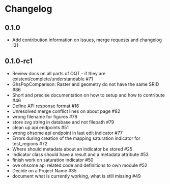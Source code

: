 # Changelog

## 0.1.0

- Add contribution information on issues, merge requests and changelog !31

## 0.1.0-rc1

- Review docs on all parts of OQT - if they are existent/complete/understandable #71
- GhsPopComparison: Raster and geometry do not have the same SRID #86
- Short and precise documentation on how to setup and how to contribute #46
- Define API response format #16
- Unresolved merge conflict lines on about page #82
- wrong filename for figures #78
- store svg string in database and not filepath #79
- clean up api endpoints #51
- wrong ohsome api endpoint in last edit indicator #77
- Errors during creation of the mapping saturation indicator for test_regions #72
- Where should metadata about an indicator be stored #25
- Indicator class should have a result and a metadata attribute #53
- finish work on saturation indicator #50
- ove ohsome api related code and definitions to own module #52
- Decide on a Project Name #35
- document what is currently working, what is still missing #49
